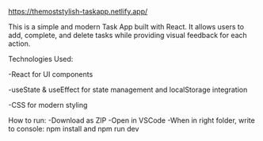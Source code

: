https://themoststylish-taskapp.netlify.app/

This is a simple and modern Task App built with React. It allows users to add, complete, and delete tasks while providing visual feedback for each action.

Technologies Used:

  -React for UI components

  -useState & useEffect for state management and localStorage integration

  -CSS for modern styling

How to run:
  -Download as ZIP
  -Open in VSCode
  -When in right folder, write to console: npm install and npm run dev
